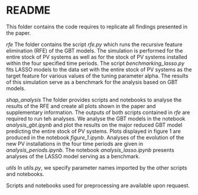# README

This folder contains the code requires to replicate all findings presented in the paper. 

*rfe*
The folder contains the script *rfe.py* which runs the recursive feature elimination (RFE) of the GBT models. The simulation is performed for the entire stock of PV systems as well as for the stock of PV systems installed within the four specified time periods. 
The script *benchmarking_lasso.py* fits LASSO models to the data set with the entire stock of PV systems as the target feature for various values of the tuning parameter alpha. The results of this simulation serve as a benchmark for the analysis based on GBT models.

*shap_analysis*
The folder provides scripts and notebooks to analyse the results of the RFE and create all plots shown in the paper and supplementary information. The outputs of both scripts contained in *rfe* are required to run teh analyses. We analyse the GBT models in the notebook *analysis_gbt.ipynb* and plot the results on the major reduced GBT model predicting the entire stock of PV systems. Plots displayed in figure 1 are produced in the notebook *figure_1.ipynb*. Analyses of the evolution of the new PV installations in the four time periods are given in *analysis_periods.ipynb*. The notebook *analysis_lasso.ipynb* presents analyses of the LASSO model serving as a benchmark.

*utils* 
In *utils.py*, we specify parameter names imported by the other scripts and notebooks.

Scripts and notebooks used for preprocessing are available upon requaest.
